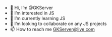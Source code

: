 - 👋 Hi, I’m @GKServer
- 👀 I’m interested in JS
- 🌱 I’m currently learning JS
- 💞️ I’m looking to collaborate on any JS projects
- 📫 How to reach me GKServer@live.com

<!---
GKServer/GKServer is a ✨ special ✨ repository because its `README.md` (this file) appears on your GitHub profile.
You can click the Preview link to take a look at your changes.
--->
